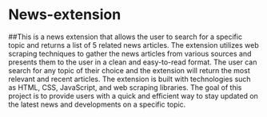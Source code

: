 # News-extension

##This is a news extension that allows the user to search for a specific topic and returns a list of 5 related news articles. The extension utilizes web scraping techniques to gather the news articles from various sources and presents them to the user in a clean and easy-to-read format. The user can search for any topic of their choice and the extension will return the most relevant and recent articles. The extension is built with technologies such as HTML, CSS, JavaScript, and web scraping libraries. The goal of this project is to provide users with a quick and efficient way to stay updated on the latest news and developments on a specific topic.
